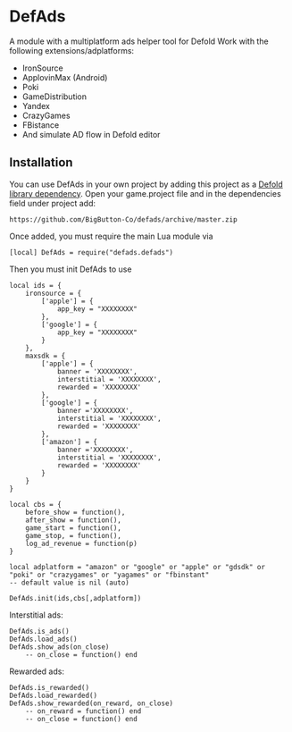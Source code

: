 # DefAds
A module with a multiplatform ads helper tool for Defold
Work with the following extensions/adplatforms:
- IronSource
- ApplovinMax (Android)
- Poki
- GameDistribution
- Yandex
- CrazyGames
- FBistance
- And simulate AD flow in Defold editor


## Installation
You can use DefAds in your own project by adding this project as a [Defold library dependency](http://www.defold.com/manuals/libraries/). Open your game.project file and in the dependencies field under project add:

	https://github.com/BigButton-Co/defads/archive/master.zip
  
Once added, you must require the main Lua module via

```
[local] DefAds = require("defads.defads")
```
Then you must init DefAds to use
```
local ids = {
	ironsource = {
		['apple'] = {
			app_key = "XXXXXXXX"
		},
		['google'] = {
			app_key = "XXXXXXXX"
		}
	},
	maxsdk = {
		['apple'] = {
			banner = 'XXXXXXXX',
			interstitial = 'XXXXXXXX',
			rewarded = 'XXXXXXXX'
		},
		['google'] = {
			banner ='XXXXXXXX',
			interstitial = 'XXXXXXXX',
			rewarded = 'XXXXXXXX'
		},
		['amazon'] = {
			banner ='XXXXXXXX',
			interstitial = 'XXXXXXXX',
			rewarded = 'XXXXXXXX'
		}
	}
}

local cbs = { 
	before_show = function(), 
	after_show = function(), 
	game_start = function(), 
	game_stop, = function(),
	log_ad_revenue = function(p)
}

local adplatform = "amazon" or "google" or "apple" or "gdsdk" or "poki" or "crazygames" or "yagames" or "fbinstant"
-- default value is nil (auto)

DefAds.init(ids,cbs[,adplatform])
```
Interstitial ads:
```
DefAds.is_ads()
DefAds.load_ads()
DefAds.show_ads(on_close)
	-- on_close = function() end
```
Rewarded ads:
```
DefAds.is_rewarded()
DefAds.load_rewarded()
DefAds.show_rewarded(on_reward, on_close)
	-- on_reward = function() end
	-- on_close = function() end
```

